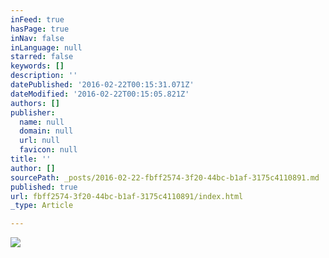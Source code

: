 ```yaml
---
inFeed: true
hasPage: true
inNav: false
inLanguage: null
starred: false
keywords: []
description: ''
datePublished: '2016-02-22T00:15:31.071Z'
dateModified: '2016-02-22T00:15:05.821Z'
authors: []
publisher:
  name: null
  domain: null
  url: null
  favicon: null
title: ''
author: []
sourcePath: _posts/2016-02-22-fbff2574-3f20-44bc-b1af-3175c4110891.md
published: true
url: fbff2574-3f20-44bc-b1af-3175c4110891/index.html
_type: Article

---
```

![](https://the-grid-user-content.s3-us-west-2.amazonaws.com/d5294872-eb68-4294-8ddc-3124dfc9d366.jpg)